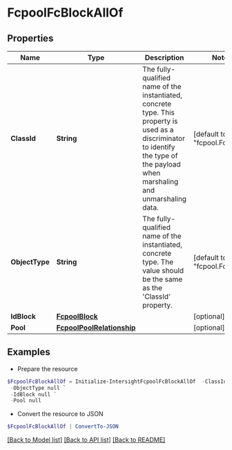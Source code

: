 # FcpoolFcBlockAllOf
## Properties

Name | Type | Description | Notes
------------ | ------------- | ------------- | -------------
**ClassId** | **String** | The fully-qualified name of the instantiated, concrete type. This property is used as a discriminator to identify the type of the payload when marshaling and unmarshaling data. | [default to "fcpool.FcBlock"]
**ObjectType** | **String** | The fully-qualified name of the instantiated, concrete type. The value should be the same as the &#39;ClassId&#39; property. | [default to "fcpool.FcBlock"]
**IdBlock** | [**FcpoolBlock**](FcpoolBlock.md) |  | [optional] 
**Pool** | [**FcpoolPoolRelationship**](FcpoolPoolRelationship.md) |  | [optional] 

## Examples

- Prepare the resource
```powershell
$FcpoolFcBlockAllOf = Initialize-IntersightFcpoolFcBlockAllOf  -ClassId null `
 -ObjectType null `
 -IdBlock null `
 -Pool null
```

- Convert the resource to JSON
```powershell
$FcpoolFcBlockAllOf | ConvertTo-JSON
```

[[Back to Model list]](../README.md#documentation-for-models) [[Back to API list]](../README.md#documentation-for-api-endpoints) [[Back to README]](../README.md)

